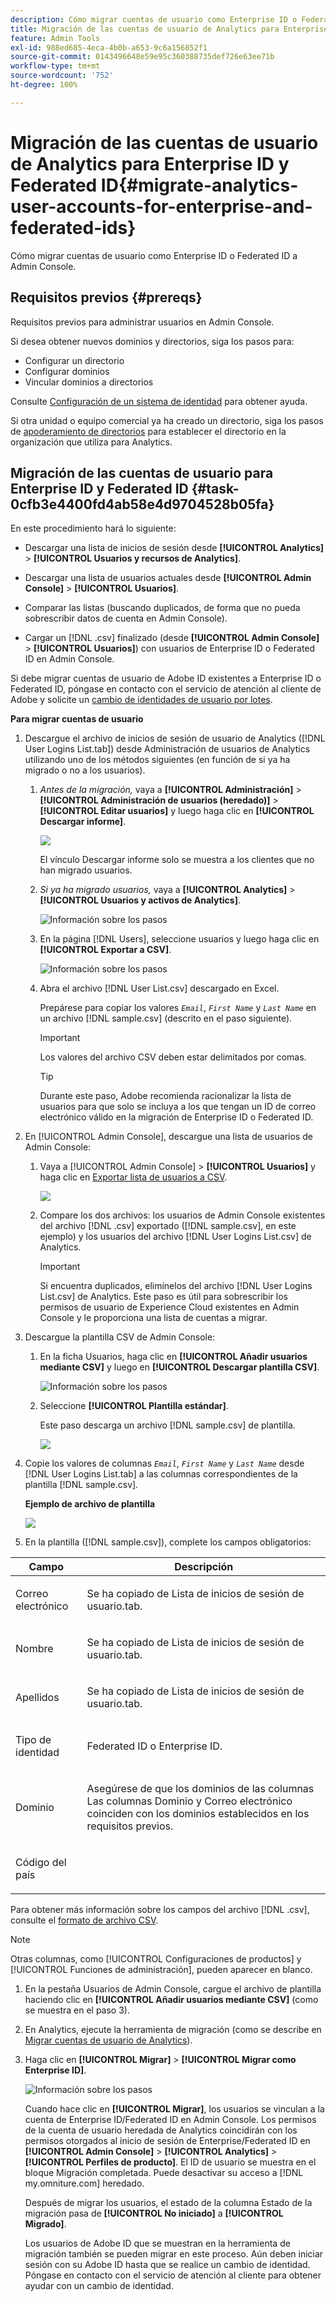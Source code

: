 ```yaml
---
description: Cómo migrar cuentas de usuario como Enterprise ID o Federated ID a Admin Console.
title: Migración de las cuentas de usuario de Analytics para Enterprise ID y Federated ID
feature: Admin Tools
exl-id: 988ed685-4eca-4b0b-a653-9c6a156852f1
source-git-commit: 0143496648e59e95c360388735def726e63ee71b
workflow-type: tm+mt
source-wordcount: '752'
ht-degree: 100%

---
```


# Migración de las cuentas de usuario de Analytics para Enterprise ID y Federated ID{#migrate-analytics-user-accounts-for-enterprise-and-federated-ids}

Cómo migrar cuentas de usuario como Enterprise ID o Federated ID a Admin Console.

## Requisitos previos {#prereqs}

Requisitos previos para administrar usuarios en Admin Console.

Si desea obtener nuevos dominios y directorios, siga los pasos para:

* Configurar un directorio
* Configurar dominios
* Vincular dominios a directorios

Consulte [Configuración de un sistema de identidad](https://helpx.adobe.com/es/enterprise/using/set-up-identity.html) para obtener ayuda.

Si otra unidad o equipo comercial ya ha creado un directorio, siga los pasos de [apoderamiento de directorios](https://helpx.adobe.com/es/enterprise/using/set-up-identity.html#Directorytrusting) para establecer el directorio en la organización que utiliza para Analytics.

## Migración de las cuentas de usuario para Enterprise ID y Federated ID {#task-0cfb3e4400fd4ab58e4d9704528b05fa}

En este procedimiento hará lo siguiente:

* Descargar una lista de inicios de sesión desde **[!UICONTROL Analytics]** > **[!UICONTROL Usuarios y recursos de Analytics]**.

* Descargar una lista de usuarios actuales desde **[!UICONTROL Admin Console]** > **[!UICONTROL Usuarios]**.

* Comparar las listas (buscando duplicados, de forma que no pueda sobrescribir datos de cuenta en Admin Console).
* Cargar un [!DNL .csv] finalizado (desde **[!UICONTROL Admin Console]** > **[!UICONTROL Usuarios]**) con usuarios de Enterprise ID o Federated ID en Admin Console.

Si debe migrar cuentas de usuario de Adobe ID existentes a Enterprise ID o Federated ID, póngase en contacto con el servicio de atención al cliente de Adobe y solicite un [cambio de identidades de usuario por lotes](https://helpx.adobe.com/es/enterprise/using/bulk-operations.html).

**Para migrar cuentas de usuario**

1. Descargue el archivo de inicios de sesión de usuario de Analytics ([!DNL User Logins List.tab]) desde Administración de usuarios de Analytics utilizando uno de los métodos siguientes (en función de si ya ha migrado o no a los usuarios).
   1. *Antes de la migración,* vaya a **[!UICONTROL Administración]** > **[!UICONTROL Administración de usuarios (heredado)]** > **[!UICONTROL Editar usuarios]** y luego haga clic en **[!UICONTROL Descargar informe]**.

      ![](assets/download-report.png)

      El vínculo Descargar informe solo se muestra a los clientes que no han migrado usuarios.

   1. *Si ya ha migrado usuarios,* vaya a **[!UICONTROL Analytics]** > **[!UICONTROL Usuarios y activos de Analytics]**.

      ![Información sobre los pasos](assets/admin-analytics-users-assets.png)

   1. En la página [!DNL Users], seleccione usuarios y luego haga clic en **[!UICONTROL Exportar a CSV]**.

      ![Información sobre los pasos](assets/export-csv-migrate.png)

   1. Abra el archivo [!DNL User List.csv] descargado en Excel.

      Prepárese para copiar los valores *`Email`*, *`First Name`* y *`Last Name`* en un archivo [!DNL sample.csv] (descrito en el paso siguiente).

      >[!IMPORTANT]
      >
      >Los valores del archivo CSV deben estar delimitados por comas.

      >[!TIP]
      >
      >Durante este paso, Adobe recomienda racionalizar la lista de usuarios para que solo se incluya a los que tengan un ID de correo electrónico válido en la migración de Enterprise ID o Federated ID.

1. En [!UICONTROL Admin Console], descargue una lista de usuarios de Admin Console:

   1. Vaya a [!UICONTROL Admin Console] > **[!UICONTROL Usuarios]** y haga clic en [Exportar lista de usuarios a CSV](https://helpx.adobe.com/es/enterprise/using/users.html).

      ![](assets/export-csv.png)

   1. Compare los dos archivos: los usuarios de Admin Console existentes del archivo [!DNL .csv] exportado ([!DNL sample.csv], en este ejemplo) y los usuarios del archivo [!DNL User Logins List.csv] de Analytics.

      >[!IMPORTANT]
      >
      >Si encuentra duplicados, elimínelos del archivo [!DNL User Logins List.csv] de Analytics. Este paso es útil para sobrescribir los permisos de usuario de Experience Cloud existentes en Admin Console y le proporciona una lista de cuentas a migrar.

1. Descargue la plantilla CSV de Admin Console:
   1. En la ficha Usuarios, haga clic en **[!UICONTROL Añadir usuarios mediante CSV]** y luego en **[!UICONTROL Descargar plantilla CSV]**.

      ![Información sobre los pasos](assets/add-users-csv.png)

   1. Seleccione **[!UICONTROL Plantilla estándar]**.

      Este paso descarga un archivo [!DNL sample.csv] de plantilla.

      ![](assets/download-csv-template.png)

1. Copie los valores de columnas *`Email`*, *`First Name`* y *`Last Name`* desde [!DNL User Logins List.tab] a las columnas correspondientes de la plantilla [!DNL sample.csv].

   **Ejemplo de archivo de plantilla**

   ![](assets/sample.png)

1. En la plantilla ([!DNL sample.csv]), complete los campos obligatorios:

<table id="table_1B5EEFDB5BD8436EB760BE5FFAB1CF02"> 
 <thead> 
  <tr> 
   <th colname="col1" class="entry"> Campo </th> 
   <th colname="col2" class="entry"> Descripción </th> 
  </tr>
 </thead>
 <tbody> 
  <tr> 
   <td colname="col1"> <p>Correo electrónico </p> </td> 
   <td colname="col2"> <p>Se ha copiado de <span class="filepath">Lista de inicios de sesión de usuario.tab</span>. </p> </td> 
  </tr> 
  <tr> 
   <td colname="col1"> <p>Nombre </p> </td> 
   <td colname="col2"> <p>Se ha copiado de <span class="filepath">Lista de inicios de sesión de usuario.tab</span>. </p> </td> 
  </tr> 
  <tr> 
   <td colname="col1"> <p>Apellidos </p> </td> 
   <td colname="col2"> <p>Se ha copiado de <span class="filepath">Lista de inicios de sesión de usuario.tab</span>. </p> </td> 
  </tr> 
  <tr> 
   <td colname="col1"> <p>Tipo de identidad </p> </td> 
   <td colname="col2"> <p><span class="term"> Federated ID</span> o <span class="term"> Enterprise ID</span>. </p> </td> 
  </tr> 
  <tr> 
   <td colname="col1"> <p>Dominio </p> </td> 
   <td colname="col2"> <p>Asegúrese de que los dominios de las columnas Las columnas <span class="term"> Dominio</span> y <span class="term"> Correo electrónico</span> coinciden con los dominios establecidos en los requisitos previos</a>. </p> </td> 
  </tr> 
  <tr> 
   <td colname="col1"> <p>Código del país </p> </td> 
   <td colname="col2"> </td> 
  </tr> 
 </tbody> 
</table>

Para obtener más información sobre los campos del archivo [!DNL .csv], consulte el [formato de archivo CSV](https://helpx.adobe.com/enterprise/using/users.html).

>[!NOTE]
>
>Otras columnas, como [!UICONTROL Configuraciones de productos] y [!UICONTROL Funciones de administración], pueden aparecer en blanco.

1. En la pestaña Usuarios de Admin Console, cargue el archivo de plantilla haciendo clic en **[!UICONTROL Añadir usuarios mediante CSV]** (como se muestra en el paso 3).
1. En Analytics, ejecute la herramienta de migración (como se describe en [Migrar cuentas de usuario de Analytics](/help/admin/user-management2/user-migration/t-migrate-users.md)).
1. Haga clic en **[!UICONTROL Migrar]** > **[!UICONTROL Migrar como Enterprise ID]**.

   ![Información sobre los pasos](assets/migrate-as-enterprise.png)

   Cuando hace clic en **[!UICONTROL Migrar]**, los usuarios se vinculan a la cuenta de Enterprise ID/Federated ID en Admin Console. Los permisos de la cuenta de usuario heredada de Analytics coincidirán con los permisos otorgados al inicio de sesión de Enterprise/Federated ID en **[!UICONTROL Admin Console]** > **[!UICONTROL Analytics]** > **[!UICONTROL Perfiles de producto]**. El ID de usuario se muestra en el bloque Migración completada. Puede desactivar su acceso a [!DNL my.omniture.com] heredado.

   Después de migrar los usuarios, el estado de la columna Estado de la migración pasa de **[!UICONTROL No iniciado]** a **[!UICONTROL Migrado]**.

   Los usuarios de Adobe ID que se muestran en la herramienta de migración también se pueden migrar en este proceso. Aún deben iniciar sesión con su Adobe ID hasta que se realice un cambio de identidad. Póngase en contacto con el servicio de atención al cliente para obtener ayudar con un cambio de identidad.
